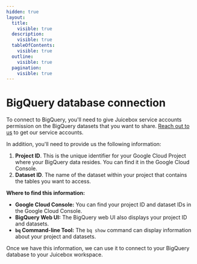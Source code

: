 ```yaml
---
hidden: true
layout:
  title:
    visible: true
  description:
    visible: true
  tableOfContents:
    visible: true
  outline:
    visible: true
  pagination:
    visible: true
---
```


# BigQuery database connection

To connect to BigQuery, you'll need to give Juicebox service accounts permission on the BigQuery datasets that you want to share. [Reach out to us](../../../getting-started/reach-out-to-us.md) to get our service accounts.&#x20;

In addition, you'll need to provide us the following information:

1. **Project ID**. This is the unique identifier for your Google Cloud Project where your BigQuery data resides. You can find it in the Google Cloud Console.
2. **Dataset ID**. The name of the dataset within your project that contains the tables you want to access.

**Where to find this information:**

* **Google Cloud Console:** You can find your project ID and dataset IDs in the Google Cloud Console.  &#x20;
* **BigQuery Web UI:** The BigQuery web UI also displays your project ID and datasets.  &#x20;
* **`bq` Command-line Tool:** The `bq show` command can display information about your project and datasets.

Once we have this information, we can use it to connect to your BigQuery database to your Juicebox workspace.
